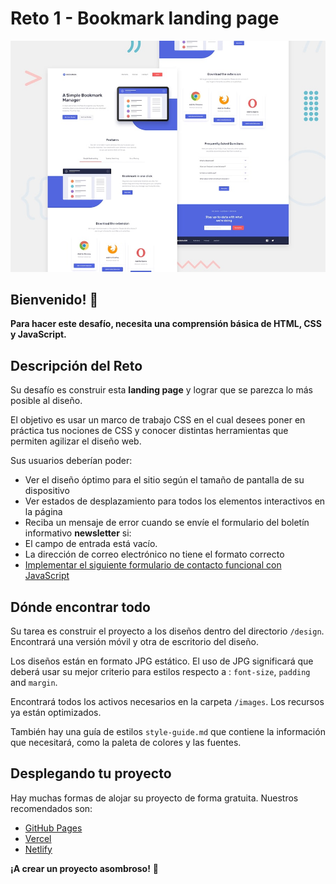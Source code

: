 # Reto 1 - Bookmark landing page

![Vista previa del diseño para el desafío de codificación de Bookmark Landing Page](./design/desktop-preview.jpg)

## Bienvenido! 👋

**Para hacer este desafío, necesita una comprensión básica de HTML, CSS y JavaScript.**

## Descripción del Reto

Su desafío es construir esta **landing page** y lograr que se parezca lo más posible al diseño.

El objetivo es usar un marco de trabajo CSS en el cual desees poner en práctica tus nociones de CSS y conocer distintas herramientas que permiten agilizar el diseño web.

Sus usuarios deberían poder:

- Ver el diseño óptimo para el sitio según el tamaño de pantalla de su dispositivo
- Ver estados de desplazamiento para todos los elementos interactivos en la página
- Reciba un mensaje de error cuando se envíe el formulario del boletín informativo **newsletter** si:
- El campo de entrada está vacío.
- La dirección de correo electrónico no tiene el formato correcto
- [Implementar el siguiente formulario de contacto funcional con JavaScript](https://www.youtube.com/watch?v=V79bslyDIT8&t=685s&ab_channel=LeonidasEsteban)


## Dónde encontrar todo

Su tarea es construir el proyecto a los diseños dentro del directorio `/design`. Encontrará una versión móvil y otra de escritorio del diseño.

Los diseños están en formato JPG estático. El uso de JPG significará que deberá usar su mejor criterio para estilos respecto a : `font-size`, `padding` and `margin`. 

Encontrará todos los activos necesarios en la carpeta `/images`. Los recursos ya están optimizados.

También hay una guía de estilos `style-guide.md` que contiene la información que necesitará, como la paleta de colores y las fuentes.


## Desplegando tu proyecto

Hay muchas formas de alojar su proyecto de forma gratuita. Nuestros recomendados son:

- [GitHub Pages](https://pages.github.com/)
- [Vercel](https://vercel.com/)
- [Netlify](https://www.netlify.com/)

**¡A crear un proyecto asombroso!** 🚀